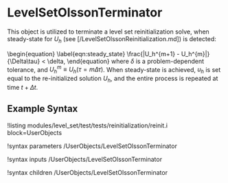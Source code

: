 # LevelSetOlssonTerminator

This object is utilized to terminate a level set reinitialization solve, when steady-state for $U_h$
(see [/LevelSetOlssonReinitialization.md]) is detected:

\begin{equation}
  \label{eqn:steady_state}
  \frac{\|U_h^{m+1} - U_h^{m}\|}{\Delta\tau} < \delta,
\end{equation}
where $\delta$ is a problem-dependent tolerance, and $U_h^m \equiv U_h(\tau=m\Delta \tau)$.  When
steady-state is achieved, $u_h$ is set equal to the re-initialized solution $U_h$, and the entire
process is repeated at time $t+\Delta t$.

## Example Syntax

!listing modules/level_set/test/tests/reinitialization/reinit.i block=UserObjects

!syntax parameters /UserObjects/LevelSetOlssonTerminator

!syntax inputs /UserObjects/LevelSetOlssonTerminator

!syntax children /UserObjects/LevelSetOlssonTerminator
